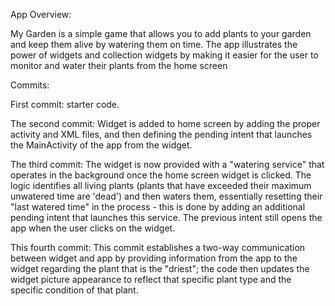 App Overview:

My Garden is a simple game that allows you to add plants to your garden and keep them alive by watering them on time. The app illustrates the power of widgets and collection widgets by making it easier for the user to monitor and water their plants from the home screen

Commits:

First commit: starter code.

The second commit: Widget is added to home screen by adding the proper activity and XML files, and then defining the pending intent that launches the MainActivity of the app from the widget.

The third commit: The widget is now provided with a "watering service" that operates in the background once the home screen widget is clicked.  The logic identifies all living plants (plants that have exceeded their maximum unwatered time are 'dead') and then waters them, essentially resetting their "last watered time" in the process - this is done by adding an additional pending intent that launches this service.  The previous intent still opens the app when the user clicks on the widget.

This fourth commit: This commit establishes a two-way communication between widget and app by providing information from the app to the widget regarding the plant that is the "driest"; the code then updates the widget picture appearance to reflect that specific plant type and the specific condition of that plant.